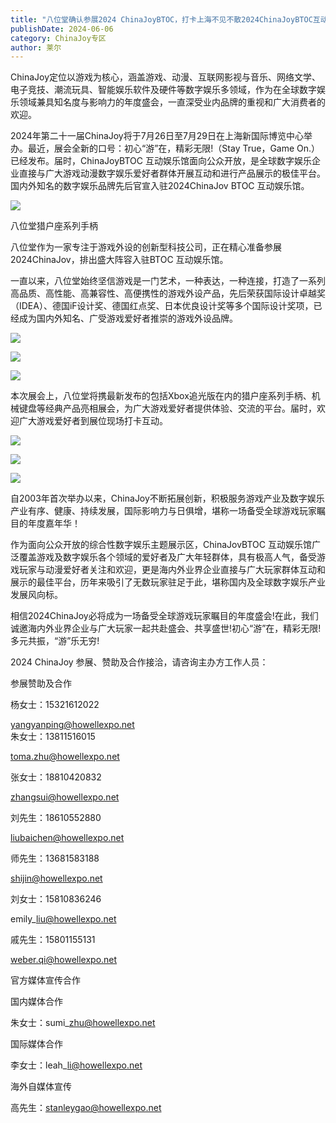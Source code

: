 ```yaml
---
title: "八位堂确认参展2024 ChinaJoyBTOC，打卡上海不见不散2024ChinaJoyBTOC互动娱乐馆，八位堂如约而至"
publishDate: 2024-06-06
category: ChinaJoy专区
author: 莱尔
---
```


ChinaJoy定位以游戏为核心，涵盖游戏、动漫、互联网影视与音乐、网络文学、电子竞技、潮流玩具、智能娱乐软件及硬件等数字娱乐多领域，作为在全球数字娱乐领域兼具知名度与影响力的年度盛会，一直深受业内品牌的重视和广大消费者的欢迎。

2024年第二十一届ChinaJoy将于7月26日至7月29日在上海新国际博览中心举办。最近，展会全新的口号：初心“游”在，精彩无限!（Stay True，Game On.）已经发布。届时，ChinaJoyBTOC 互动娱乐馆面向公众开放，是全球数字娱乐企业直接与广大游戏动漫数字娱乐爱好者群体开展互动和进行产品展示的极佳平台。国内外知名的数字娱乐品牌先后官宣入驻2024ChinaJov BTOC 互动娱乐馆。

![](https://ec-net-1251389766.cos.ap-shanghai.myqcloud.com/wp-content/uploads/2024/06/20240606231819241-1024x631.jpg)

八位堂猎户座系列手柄

八位堂作为一家专注于游戏外设的创新型科技公司，正在精心准备参展2024ChinaJov，排出盛大阵容入驻BTOC 互动娱乐馆。

一直以来，八位堂始终坚信游戏是一门艺术，一种表达，一种连接，打造了一系列高品质、高性能、高兼容性、高便携性的游戏外设产品，先后荣获国际设计卓越奖（IDEA）、德国iF设计奖、德国红点奖、日本优良设计奖等多个国际设计奖项，已经成为国内外知名、广受游戏爱好者推崇的游戏外设品牌。

![](https://ec-net-1251389766.cos.ap-shanghai.myqcloud.com/wp-content/uploads/2024/06/20240606231954221-1024x683.jpg)

![](https://ec-net-1251389766.cos.ap-shanghai.myqcloud.com/wp-content/uploads/2024/06/20240606232124183-1024x683.jpg)

![](https://ec-net-1251389766.cos.ap-shanghai.myqcloud.com/wp-content/uploads/2024/06/20240606232137697-1024x683.jpg)

本次展会上，八位堂将携最新发布的包括Xbox追光版在内的猎户座系列手柄、机械键盘等经典产品亮相展会，为广大游戏爱好者提供体验、交流的平台。届时，欢迎广大游戏爱好者到展位现场打卡互动。

![](https://ec-net-1251389766.cos.ap-shanghai.myqcloud.com/wp-content/uploads/2024/06/20240606232209659-1024x683.jpg)

![](https://ec-net-1251389766.cos.ap-shanghai.myqcloud.com/wp-content/uploads/2024/06/20240606232218720-1024x683.jpg)

![](https://ec-net-1251389766.cos.ap-shanghai.myqcloud.com/wp-content/uploads/2024/06/20240606232226257-1024x683.jpg)

自2003年首次举办以来，ChinaJoy不断拓展创新，积极服务游戏产业及数字娱乐产业有序、健康、持续发展，国际影响力与日俱增，堪称一场备受全球游戏玩家瞩目的年度嘉年华！

作为面向公众开放的综合性数字娱乐主题展示区，ChinaJovBTOC 互动娱乐馆广泛覆盖游戏及数字娱乐各个领域的爱好者及广大年轻群体，具有极高人气，备受游戏玩家与动漫爱好者关注和欢迎，更是海内外业界企业直接与广大玩家群体互动和展示的最佳平台，历年来吸引了无数玩家驻足于此，堪称国内及全球数字娱乐产业发展风向标。

相信2024ChinaJoy必将成为一场备受全球游戏玩家瞩目的年度盛会!在此，我们诚邀海内外业界企业与广大玩家一起共赴盛会、共享盛世!初心“游”在，精彩无限!多元共振，“游”乐无穷!

2024 ChinaJoy 参展、赞助及合作接洽，请咨询主办方工作人员：

  
参展赞助及合作

杨女士：15321612022

yangyanping@howellexpo.net  
朱女士：13811516015

toma.zhu@howellexpo.net

张女士：18810420832

zhangsui@howellexpo.net

刘先生：18610552880

liubaichen@howellexpo.net

师先生：13681583188

shijin@howellexpo.net

刘女士：15810836246

emily\_liu@howellexpo.net

戚先生：15801155131

weber.qi@howellexpo.net  
  

官方媒体宣传合作

国内媒体合作

朱女士：sumi\_zhu@howellexpo.net

国际媒体合作

李女士：leah\_li@howellexpo.net

海外自媒体宣传

高先生：stanleygao@howellexpo.net
